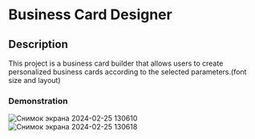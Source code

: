 # Business Card Designer
## Description
This project is a business card builder that allows users to create personalized business cards according to the selected parameters.(font size and layout)
### Demonstration
![Снимок экрана 2024-02-25 130610](https://github.com/Alexander-Domnenko/client-side-programming/assets/91257943/47095712-9bd5-4b81-b861-98e503942941)
![Снимок экрана 2024-02-25 130618](https://github.com/Alexander-Domnenko/client-side-programming/assets/91257943/27aa2f9d-8a9c-42c6-a9bb-15e8c60e0193)
